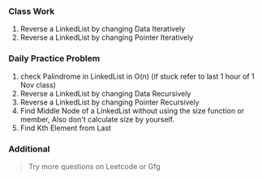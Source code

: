 ### Class Work

1. Reverse a LinkedList by changing Data Iteratively
2. Reverse a LinkedList by changing Pointer Iteratively

### Daily Practice Problem

1. check Palindrome in LinkedList in O(n) (if stuck refer to last 1 hour of 1 Nov class)
2. Reverse a LinkedList by changing Data Recursively
3. Reverse a LinkedList by changing Pointer Recursively
4. Find Middle Node of a LinkedList without using the size function or member, Also don't calculate size by yourself.
5. Find Kth Element from Last

### Additional

> Try more questions on Leetcode or Gfg
